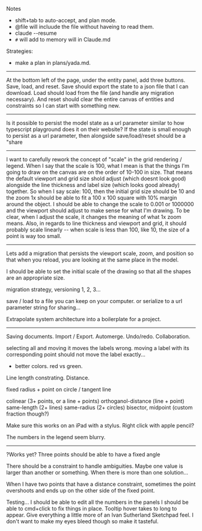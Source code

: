 Notes
- shift+tab to auto-accept, and plan mode.
- @file will incluude the file without haveing to read them.
- claude --resume
- `#` will add to memory will in Claude.md

Strategies:
- make a plan in plans/yada.md.

---









At the bottom left of the page, under the entity panel, add three buttons. Save, load, and reset. Save should export the state to a json file that I can download. Load should load from the file (and handle any migration necessary). And reset should clear the entire canvas of entities and constraints so I can start with something new.

---

Is it possible to persist the model state as a url parameter similar to how typescript playground does it on their website? If the state is small enough to persist as a url parameter, then alongside save/load/reset should be a "share

---

I want to carefully rework the concept of "scale" in the grid rendering / legend. When I say that the scale is 100, what I mean is that the things I'm going to draw on the canvas are on the order of 10-100 in size. That means the default viewport and grid size shold adjust (which doesnt look good) alongside the line thickness and label size (which looks good already) together. So when I say scale: 100, then the initial grid size should be 10 and the zoom 1x should be able to fit a 100 x 100 square with 10% margin around the object. I should be able to change the scale to 0.001 or 1000000 and the viewport should adjust to make sense for what I'm drawing. To be clear, when I adjust the scale, it changes the meaning of what 1x zoom means. Also, in regards to line thickness and viewport and grid, it should probably scale linearly -- when scale is less than 100, like 10, the size of a point is way too small.

---

Lets add a migration that persists the viewport scale, zoom, and position so that when you reload, you are looking at the same place in the model.



I should be able to set the initial scale of the drawing so that all the shapes are an appropriate size.


migration strategy, versioning 1, 2, 3...

save / load to a file you can keep on your computer. or serialize to a url parameter string for sharing...


Extrapolate system architecture into a boilerplate for a project.


---

Saving documents. Import / Export. Automerge. Undo/redo. Collaboration.

selecting all and moving it moves the labels wrong. moving a label with its corresponding point should not move the label exactly...

- better colors. red vs green.

Line length constrating. Distance.

fixed radius + point on circle / tangent line

colinear (3+ points, or a line + points)
orthoganol-distance (line + point)
same-length (2+ lines)
same-radius (2+ circles)
bisector, midpoint (custom fraction though?)


Make sure this works on an iPad with a stylus. Right click with apple pencil?

The numbers in the legend seem blurry.

---

?Works yet?
Three points should be able to have a fixed angle


There should be a constraint to handle ambiguities. Maybe one value is larger than another or something. When there is more than one solution...

When I have two points that have a distance constraint, sometimes the point overshoots and ends up on the other side of the fixed point.


Testing...
I should be able to edit all the numbers in the panels
I should be able to cmd+click to fix things in place.
Tooltip hover takes to long to appear.
Give everything a little more of an Ivan Sutherland Sketchpad feel. I don't want to make my eyes bleed though so make it tasteful.


